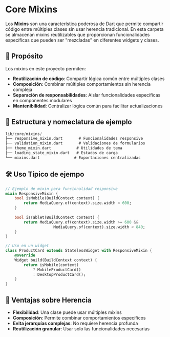 # Core Mixins


Los **Mixins** son una característica poderosa de Dart que permite compartir código entre múltiples clases sin usar herencia tradicional. En esta carpeta se almacenan mixins reutilizables que proporcionan funcionalidades específicas que pueden ser "mezcladas" en diferentes widgets y clases.

## 🎯 Propósito

Los mixins en este proyecto permiten:
- **Reutilización de código**: Compartir lógica común entre múltiples clases
- **Composición**: Combinar múltiples comportamientos sin herencia compleja
- **Separación de responsabilidades**: Aislar funcionalidades específicas en componentes modulares
- **Mantenibilidad**: Centralizar lógica común para facilitar actualizaciones

## 📂 Estructura y nomeclatura de ejemplo

```dart
lib/core/mixins/
├── responsive_mixin.dart       # Funcionalidades responsive
├── validation_mixin.dart       # Validaciones de formularios
├── theme_mixin.dart           # Utilidades de tema
├── loading_state_mixin.dart   # Estados de carga
└── mixins.dart               # Exportaciones centralizadas
```

## 🛠️ Uso Típico de ejempo

```dart
// Ejemplo de mixin para funcionalidad responsive
mixin ResponsiveMixin {
    bool isMobile(BuildContext context) {
        return MediaQuery.of(context).size.width < 600;
    }
    
    bool isTablet(BuildContext context) {
        return MediaQuery.of(context).size.width >= 600 &&
                     MediaQuery.of(context).size.width < 840;
    }
}

// Uso en un widget
class ProductCard extends StatelessWidget with ResponsiveMixin {
    @override
    Widget build(BuildContext context) {
        return isMobile(context) 
            ? MobileProductCard()
            : DesktopProductCard();
    }
}
```

## 🎨 Ventajas sobre Herencia

- **Flexibilidad**: Una clase puede usar múltiples mixins
- **Composición**: Permite combinar comportamientos específicos
- **Evita jerarquías complejas**: No requiere herencia profunda
- **Reutilización granular**: Usar solo las funcionalidades necesarias
